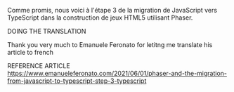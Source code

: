 Comme promis, nous voici à l'étape 3 de la migration de JavaScript vers TypeScript dans la construction de jeux HTML5 utilisant Phaser.

DOING THE TRANSLATION

Thank you very much to Emanuele Feronato for letitng me translate his article to french

REFERENCE ARTICLE https://www.emanueleferonato.com/2021/06/01/phaser-and-the-migration-from-javascript-to-typescript-step-3-typescript